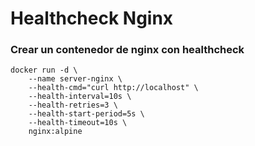 # Healthcheck Nginx

### Crear un contenedor de nginx con healthcheck

```
docker run -d \
    --name server-nginx \
    --health-cmd="curl http://localhost" \
    --health-interval=10s \
    --health-retries=3 \
    --health-start-period=5s \
    --health-timeout=10s \
    nginx:alpine
```
